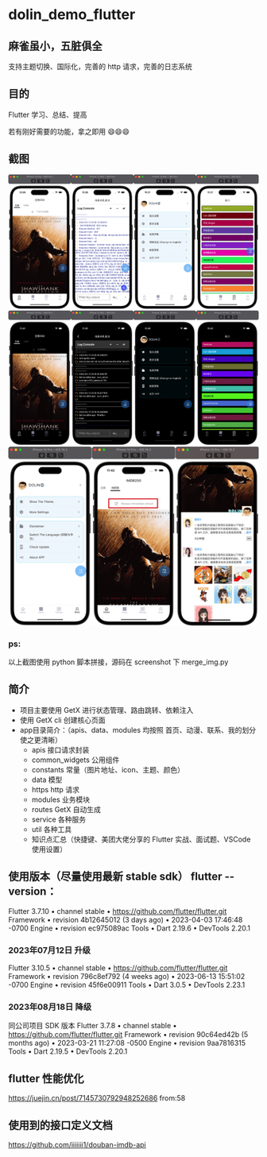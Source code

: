 # dolin_demo_flutter

## 麻雀虽小，五脏俱全
支持主题切换、国际化，完善的 http 请求，完善的日志系统


## 目的
Flutter 学习、总结、提高

若有刚好需要的功能，拿之即用 😄😄😄


## 截图
![image](https://raw.githubusercontent.com/helloDolin/dolin_demo_flutter/main/screenshot/light.png)
![image](https://raw.githubusercontent.com/helloDolin/dolin_demo_flutter/main/screenshot/dark.png)
![image](https://raw.githubusercontent.com/helloDolin/dolin_demo_flutter/main/screenshot/english.png)

### ps:
以上截图使用 python 脚本拼接，源码在 screenshot 下 merge_img.py

## 简介
* 项目主要使用 GetX 进行状态管理、路由跳转、依赖注入
* 使用 GetX cli 创建核心页面
* app目录简介：（apis、data、modules 均按照 首页、动漫、联系、我的划分使之更清晰）
    * apis 接口请求封装
    * common_widgets 公用组件
    * constants 常量（图片地址、icon、主题、颜色）
    * data 模型
    * https http 请求
    * modules 业务模块
    * routes GetX 自动生成
    * service 各种服务
    * util 各种工具
    * 知识点汇总（快捷键、美团大佬分享的 Flutter 实战、面试题、VSCode 使用设置）
    

## 使用版本（尽量使用最新 stable sdk） flutter --version：
Flutter 3.7.10 • channel stable • https://github.com/flutter/flutter.git
Framework • revision 4b12645012 (3 days ago) • 2023-04-03 17:46:48 -0700
Engine • revision ec975089ac
Tools • Dart 2.19.6 • DevTools 2.20.1

### 2023年07月12日 升级
Flutter 3.10.5 • channel stable • https://github.com/flutter/flutter.git
Framework • revision 796c8ef792 (4 weeks ago) • 2023-06-13 15:51:02 -0700
Engine • revision 45f6e00911
Tools • Dart 3.0.5 • DevTools 2.23.1

### 2023年08月18日 降级
同公司项目 SDK 版本
Flutter 3.7.8 • channel stable • https://github.com/flutter/flutter.git
Framework • revision 90c64ed42b (5 months ago) • 2023-03-21 11:27:08 -0500
Engine • revision 9aa7816315
Tools • Dart 2.19.5 • DevTools 2.20.1

## flutter 性能优化
https://juejin.cn/post/7145730792948252686  from:58

## 使用到的接口定义文档
https://github.com/iiiiiii1/douban-imdb-api